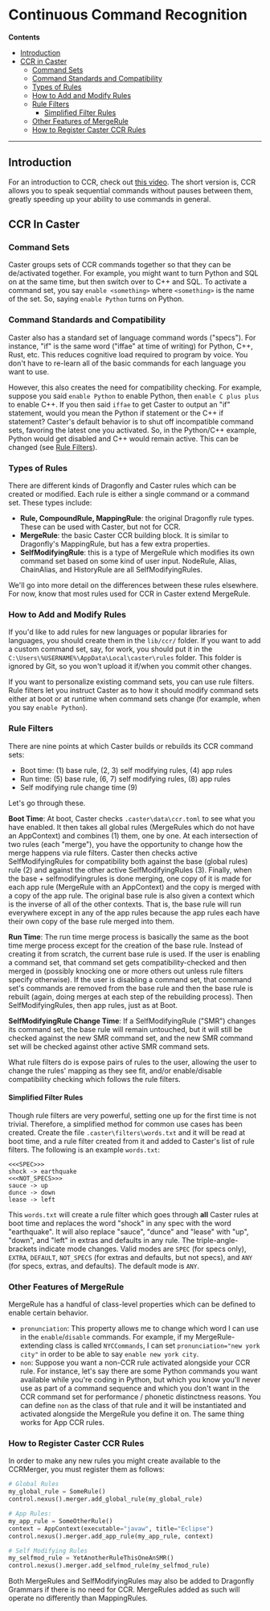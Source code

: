 # Continuous Command Recognition

**Contents**

- [Introduction](#introduction)
- [CCR in Caster](#ccr-in-caster)
  - [Command Sets](#command-sets)
  - [Command Standards and Compatibility](#command-standards-and-compatibility)
  - [Types of Rules](#types-of-rules)
  - [How to Add and Modify Rules](#how-to-add-and-modify-rules)
  - [Rule Filters](#rule-filters)
    - [Simplified Filter Rules](#simplified-filter-rules)
  - [Other Features of MergeRule](#other-features-of-mergerule)
  - [How to Register Caster CCR Rules](#how-to-register-caster-ccr-rules)

------

## Introduction

For an introduction to CCR, check out [this video](http://www.youtube.com/watch?v=g3c5H7sAbBQ). The short version is, CCR allows you to speak sequential commands without pauses between them, greatly speeding up your ability to use commands in general.

## CCR In Caster

### Command Sets

Caster groups sets of CCR commands together so that they can be de/activated together. For example, you might want to turn Python and SQL on at the same time, but then switch over to C++ and SQL. To activate a command set, you say `enable <something>` where `<something>` is the name of the set. So, saying `enable Python` turns on Python.

### Command Standards and Compatibility

Caster also has a standard set of language command words ("specs"). For instance, "if" is the same word ("iffae" at time of writing) for Python, C++, Rust, etc. This reduces cognitive load required to program by voice. You don't have to re-learn all of the basic commands for each language you want to use.

However, this also creates the need for compatibility checking. For example, suppose you said `enable Python` to enable Python, then `enable C plus plus` to enable C++. If you then said `iffae` to get Caster to output an "if" statement, would you mean the Python if statement or the C++ if statement? Caster's default behavior is to shut off incompatible command sets, favoring the latest one you activated. So, in the Python/C++ example, Python would get disabled and C++ would remain active. This can be changed (see [Rule Filters](rule-filters)).

### Types of Rules

There are different kinds of Dragonfly and Caster rules which can be created or modified. Each rule is either a single command or a command set. These types include:

- **Rule, CompoundRule, MappingRule**: the original Dragonfly rule types. These can be used with Caster, but not for CCR.
- **MergeRule**: the basic Caster CCR building block. It is similar to Dragonfly's MappingRule, but has a few extra properties.
- **SelfModifyingRule**: this is a type of MergeRule which modifies its own command set based on some kind of user input. NodeRule, Alias, ChainAlias, and HistoryRule are all SelfModifyingRules.

We'll go into more detail on the differences between these rules elsewhere. For now, know that most rules used for CCR in Caster extend MergeRule.

### How to Add and Modify Rules

If you'd like to add rules for new languages or popular libraries for languages, you should create them in the `lib/ccr/` folder. If you want to add a custom command set, say, for work, you should put it in the `C:\Users\%USERNAME%\AppData\Local\caster\rules` folder. This folder is ignored by Git, so you won't upload it if/when you commit other changes.

If you want to personalize existing command sets, you can use rule filters. Rule filters let you instruct Caster as to how it should modify command sets either at boot or at runtime when command sets change (for example, when you say `enable Python`).

### Rule Filters

There are nine points at which Caster builds or rebuilds its CCR command sets:

- Boot time: (1) base rule, (2, 3) self modifying rules, (4) app rules
- Run time: (5) base rule, (6, 7) self modifying rules, (8) app rules
- Self modifying rule change time (9)

Let's go through these.

**Boot Time**: At boot, Caster checks `.caster\data\ccr.toml` to see what you have enabled. It then takes all global rules (MergeRules which do not have an AppContext) and combines (1) them, one by one. At each intersection of two rules (each "merge"), you have the opportunity to change how the merge happens via rule filters. Caster then checks active SelfModifyingRules for compatibility both against the base (global rules) rule (2) and against the other active SelfModifyingRules (3). Finally, when the base + selfmodifyingrules is done merging, one copy of it is made for each app rule (MergeRule with an AppContext) and the copy is merged with a copy of the app rule. The original base rule is also given a context which is the inverse of all of the other contexts. That is, the base rule will run everywhere except in any of the app rules because the app rules each have their own copy of the base rule merged into them.

**Run Time**: The run time merge process is basically the same as the boot time merge process except for the creation of the base rule. Instead of creating it from scratch, the current base rule is used. If the user is enabling a command set, that command set gets compatibility-checked and then merged in (possibly knocking one or more others out unless rule filters specify otherwise). If the user is disabling a command set, that command set's commands are removed from the base rule and then the base rule is rebuilt (again, doing merges at each step of the rebuilding process). Then SelfModifyingRules, then app rules, just as at Boot.

**SelfModifyingRule Change Time**: If a SelfModifyingRule ("SMR") changes its command set, the base rule will remain untouched, but it will still be checked against the new SMR command set, and the new SMR command set will be checked against other active SMR command sets.

What rule filters do is expose pairs of rules to the user, allowing the user to change the rules' mapping as they see fit, and/or enable/disable compatibility checking which follows the rule filters. 

#### Simplified Filter Rules

Though rule filters are very powerful, setting one up for the first time is not trivial. Therefore, a simplified method for common use cases has been created. Create the file `.caster\filters\words.txt` and it will be read at boot time, and a rule filter created from it and added to Caster's list of rule filters. The following is an example `words.txt`:

```
<<<SPEC>>>
shock -> earthquake
<<<NOT_SPECS>>>
sauce -> up
dunce -> down
lease -> left
```

This `words.txt` will create a rule filter which goes through **all** Caster rules at boot time and replaces the word "shock" in any spec with the word "earthquake". It will also replace "sauce", "dunce" and "lease" with "up", "down", and "left" in extras and defaults in any rule. The triple-angle-brackets indicate mode changes. Valid modes are `SPEC` (for specs only), `EXTRA`, `DEFAULT`, `NOT_SPECS` (for extras and defaults, but not specs), and `ANY` (for specs, extras, and defaults). The default mode is `ANY`.

### Other Features of MergeRule

MergeRule has a handful of class-level properties which can be defined to enable certain behavior.

- `pronunciation`: This property allows me to change which word I can use in the `enable`/`disable` commands. For example, if my MergeRule-extending class is called `NYCCommands`, I can set `pronunciation="new york city"` in order to be able to say `enable new york city`.
- `non`: Suppose you want a non-CCR rule activated alongside your CCR rule. For instance, let's say there are some Python commands you want available while you're coding in Python, but which you know you'll never use as part of a command sequence and which you don't want in the CCR command set for performance / phonetic distinctness reasons. You can define `non` as the class of that rule and it will be instantiated and activated alongside the MergeRule you define it on. The same thing works for App CCR rules.

### How to Register Caster CCR Rules

In order to make any new rules you might create available to the CCRMerger, you must register them as follows:

```python
# Global Rules
my_global_rule = SomeRule()
control.nexus().merger.add_global_rule(my_global_rule)

# App Rules:
my_app_rule = SomeOtherRule()
context = AppContext(executable="javaw", title="Eclipse")
control.nexus().merger.add_app_rule(my_app_rule, context)

# Self Modifying Rules
my_selfmod_rule = YetAnotherRuleThisOneAnSMR()
control.nexus().merger.add_selfmod_rule(my_selfmod_rule)
```

Both MergeRules and SelfModifyingRules may also be added to Dragonfly Grammars if there is no need for CCR. MergeRules added as such will operate no differently than MappingRules.
